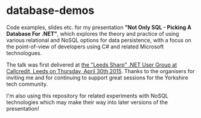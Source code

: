 database-demos
==============

Code examples, slides etc. for my presentation <b>"Not Only SQL - Picking A Database For .NET"</b>, which explores the theory and practice of using various relational and NoSQL options for data persistence, with a focus on the point-of-view of developers using C# and related Microsoft technologues.

The talk was first delivered at <a href="http://www.meetup.com/Leeds-Sharp/events/219714905/">the "Leeds Sharp" .NET User Group at Callcredit, Leeds on Thursday, April 30th 2015</a>.  Thanks to the organisers for inviting me and for continuing to support great sessions for the Yorkshire tech community.

I'm also using this repository for related experiments with NoSQL technologies which may make their way into later versions of the presentation!
